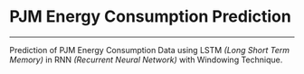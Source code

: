 # PJM Energy Consumption Prediction

-------

Prediction of PJM Energy Consumption Data using LSTM *(Long Short Term Memory)* in RNN *(Recurrent Neural Network)* with Windowing Technique.